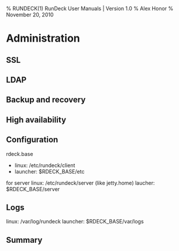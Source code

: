 % RUNDECK(1) RunDeck User Manuals | Version 1.0
% Alex Honor
% November 20, 2010

# Administration

## SSL

## LDAP

## Backup and recovery

## High availability


## Configuration

rdeck.base
* linux: /etc/rundeck/client
* launcher: $RDECK\_BASE/etc


for server
linux: /etc/rundeck/server (like jetty.home)
laucher: $RDECK_BASE/server


## Logs

linux: /var/log/rundeck
launcher: $RDECK_BASE/var/logs

 
 
## Summary